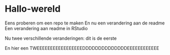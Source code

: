 # Hallo-wereld
Eens proberen om een repo te maken
En nu een verandering aan de readme
Een verandering aan readme in RStudio

Nu twee verschillende veranderingen: dit is de eerste

En hier een TWEEEEEEEEEEEEEEEEEDDDDDDDDDDDDDDEEEEEEEEEEEE
